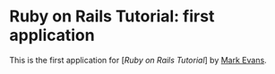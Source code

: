 # Ruby on Rails Tutorial: first application

This is the first application for [*Ruby on Rails Tutorial*] by [Mark Evans](http://www.jmarkevans.com).